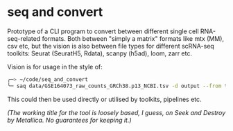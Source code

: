 # seq and convert

Prototype of a CLI program to convert between different single cell RNA-seq-related formats.
Both between "simply a matrix" formats like mtx (MM), csv etc, but the vision is also between 
file types for different scRNA-seq toolkits: Seurat (SeuratH5, Rdata), scanpy (h5ad), loom, zarr etc.

Vision is for usage in the style of:

```bash
╭─> ~/code/seq_and_convert
╰─ saq data/GSE164073_raw_counts_GRCh38.p13_NCBI.tsv -d output --from tsv --to mtx
```

This could then be used directly or utilised by toolkits, pipelines etc.

_(The working title for the tool is loosely based, I guess, on Seek and Destroy by Metallica. No guarantees for keeping it.)_
